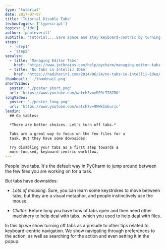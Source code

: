 ```yaml
---
type: 'tutorial'
date: 2017-07-07
title: 'Tutorial Disable Tabs'
technologies: ['typescript']
topics: ['ide']
author: 'pauleveritt'
subtitle: 'Tutorial....Save space and stay keyboard-centric by turning off the tabs'
steps:
  - 'step1'
  - 'step2'
seealso:
  - title: 'Managing Editor Tabs'
    href: 'https://www.jetbrains.com/help/pycharm/managing-editor-tabs.html'
  - title: 'No Tabs in IntelliJ IDEA'
    href: 'https://hadihariri.com/2014/06/24/no-tabs-in-intellij-idea/'
thumbnail: './thumbnail.png'
shortVideo:
  poster: './poster_short.png'
  url: 'https://www.youtube.com/watch?v=nBF9tT787B0'
longVideo:
  poster: './poster_long.png'
  url: 'https://www.youtube.com/watch?v=9HWkImburic'
leadin: |
  ## Go tabless

  *There are better choices. Let's turn off tabs.*

  Tabs are a great way to focus on the few files for a 
  task. But they have some downsides.

  Try disabling your tabs as a first step towards a 
  more-focused, keyboard-centric workflow.
---
```


People love tabs. It's the default way in PyCharm to jump around
between the few files you are working on for a task.

But tabs have downsides:

- _Lots of mousing_. Sure, you can learn some keystrokes to move
  between tabs, but they are a visual metaphor, and people
  instinctively use the mouse.

- _Clutter_. Before long you have tons of tabs open and then need
  other machinery to help deal with tabs...which you used to
  help deal with files.

In this tip we show turning off tabs as a prelude to other tips
related to keyboard-centric navigation. We show navigating through
preferences to the action, as well as searching for the action
and even setting it in the popup.
